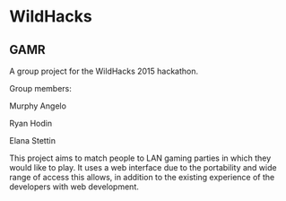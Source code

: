 # WildHacks
## GAMR
A group project for the WildHacks 2015 hackathon.

Group members:

  Murphy Angelo
  
  Ryan Hodin
  
  Elana Stettin


This project aims to match people to LAN gaming parties in which they would like to play. It uses a web interface due to the portability and wide range of access this allows, in addition to the existing experience of the developers with web development.